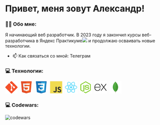 # Привет, меня зовут Александр!

### :man_technologist: Обо мне:

Я начинающий веб разработчик. В 2023 году я закончил курсы веб-разработчика в Яндекс Практикуме<img src="https://media.giphy.com/media/WUlplcMpOCEmTGBtBW/giphy.gif" width="30px"> и продолжаю осваивать новые технологии.

- :mailbox: Как связаться со мной: Телеграм

### 💻 Технологии:

<div>
  <img src="https://github.com/devicons/devicon/blob/master/icons/git/git-original.svg" title="git" alt="git" width="40" height="40"/>&nbsp
  <img src="https://github.com/devicons/devicon/blob/master/icons/html5/html5-original.svg" title="html5" alt="html5" width="40" height="40"/>&nbsp
  <img src="https://github.com/devicons/devicon/blob/master/icons/css3/css3-original.svg" title="css" alt="css" width="40" height="40"/>&nbsp
  <img src="https://github.com/devicons/devicon/blob/master/icons/javascript/javascript-original.svg" title="javascript" alt="javascript" width="40" height="40"/>&nbsp
  <img src="https://github.com/devicons/devicon/blob/master/icons/react/react-original.svg" title="reactjs" alt="reactjs" width="40" height="40"/>&nbsp
  <img src="https://github.com/devicons/devicon/blob/master/icons/nodejs/nodejs-original.svg" title="nodejs" alt="nodejs" width="40" height="40"/>&nbsp
  <img src="https://github.com/devicons/devicon/blob/master/icons/express/express-original.svg" title="express" alt="express" width="40" height="40"/>&nbsp
  <img src="https://github.com/devicons/devicon/blob/master/icons/mongodb/mongodb-original.svg" title="mongodb" alt="mongodb" width="40" height="40"/>&nbsp
</div>

### 💻 Codewars:

![codewars](https://www.codewars.com/users/Alexander%20Sultanaev/badges/large)
